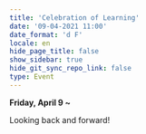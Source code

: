 ```yaml
---
title: 'Celebration of Learning'
date: '09-04-2021 11:00'
date_format: 'd F'
locale: en
hide_page_title: false
show_sidebar: true
hide_git_sync_repo_link: false
type: Event
---
```


**Friday, April 9 ~**  

Looking back and forward!
